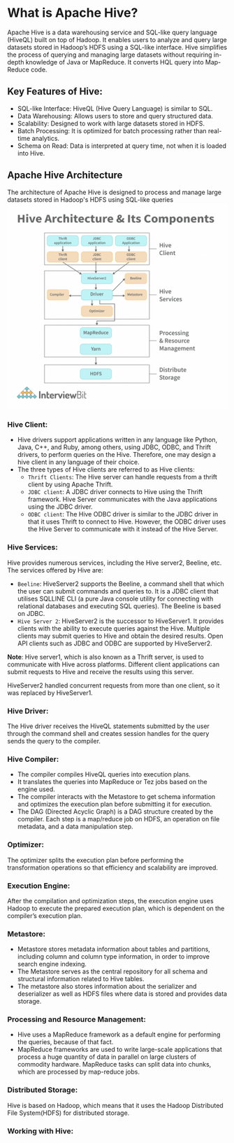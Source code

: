 # What is Apache Hive?

Apache Hive is a data warehousing service and SQL-like query language (HiveQL) built on top of Hadoop.
It enables users to analyze and query large datasets stored in Hadoop’s HDFS using a SQL-like interface.
Hive simplifies the process of querying and managing large datasets without requiring in-depth knowledge of Java or MapReduce.
It converts HQL query into Map-Reduce code.


## Key Features of Hive:
- SQL-like Interface: HiveQL (Hive Query Language) is similar to SQL.
- Data Warehousing: Allows users to store and query structured data.
- Scalability: Designed to work with large datasets stored in HDFS.
- Batch Processing: It is optimized for batch processing rather than real-time analytics.
- Schema on Read: Data is interpreted at query time, not when it is loaded into Hive.


## Apache Hive Architecture

The architecture of Apache Hive is designed to process and manage large datasets stored in Hadoop's HDFS using SQL-like queries
![](https://github.com/rohish-zade/Big-Data-Interview-Preparation/blob/main/images/schemat-hive-1.png)


### Hive Client:
- Hive drivers support applications written in any language like Python, Java, C++, and Ruby, among others, using JDBC, ODBC, and Thrift drivers, to perform queries on the Hive. Therefore, one may design a hive client in any language of their choice.
- The three types of Hive clients are referred to as Hive clients:
  - `Thrift Clients`: The Hive server can handle requests from a thrift client by using Apache Thrift.
  - `JDBC client`: A JDBC driver connects to Hive using the Thrift framework. Hive Server communicates with the Java applications using the JDBC driver.
  - `ODBC client`: The Hive ODBC driver is similar to the JDBC driver in that it uses Thrift to connect to Hive. However, the ODBC driver uses the Hive Server to communicate with it instead of the Hive Server.


### Hive Services:
Hive provides numerous services, including the Hive server2, Beeline, etc. The services offered by Hive are:
- `Beeline`: HiveServer2 supports the Beeline, a command shell that which the user can submit commands and queries to. It is a JDBC client that utilises SQLLINE CLI (a pure Java console utility for connecting with relational databases and executing SQL queries). The Beeline is based on JDBC.
- `Hive Server 2`: HiveServer2 is the successor to HiveServer1. It provides clients with the ability to execute queries against the Hive. Multiple clients may submit queries to Hive and obtain the desired results. Open API clients such as JDBC and ODBC are supported by HiveServer2.

**Note**: Hive server1, which is also known as a Thrift server, is used to communicate with Hive across platforms. Different client applications can submit requests to Hive and receive the results using this server.

HiveServer2 handled concurrent requests from more than one client, so it was replaced by HiveServer1.


### Hive Driver:
The Hive driver receives the HiveQL statements submitted by the user through the command shell and creates session handles for the query sends the query to the compiler.


### Hive Compiler:
- The compiler compiles HiveQL queries into execution plans. 
- It translates the queries into MapReduce or Tez jobs based on the engine used.
- The compiler interacts with the Metastore to get schema information and optimizes the execution plan before submitting it for execution.
- The DAG (Directed Acyclic Graph) is a DAG structure created by the compiler. Each step is a map/reduce job on HDFS, an operation on file metadata, and a data manipulation step.


### Optimizer: 
The optimizer splits the execution plan before performing the transformation operations so that efficiency and scalability are improved.


### Execution Engine: 
After the compilation and optimization steps, the execution engine uses Hadoop to execute the prepared execution plan, which is dependent on the compiler’s execution plan.


### Metastore:
- Metastore stores metadata information about tables and partitions, including column and column type information, in order to improve search engine indexing.
- The Metastore serves as the central repository for all schema and structural information related to Hive tables.
- The metastore also stores information about the serializer and deserializer as well as HDFS files where data is stored and provides data storage.


### Processing and Resource Management:
- Hive uses a MapReduce framework as a default engine for performing the queries, because of that fact.
- MapReduce frameworks are used to write large-scale applications that process a huge quantity of data in parallel on large clusters of commodity hardware. MapReduce tasks can split data into chunks, which are processed by map-reduce jobs.


### Distributed Storage:
Hive is based on Hadoop, which means that it uses the Hadoop Distributed File System(HDFS) for distributed storage.


### Working with Hive:



